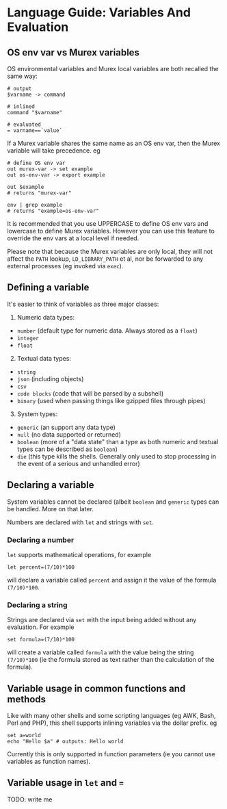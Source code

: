 # Language Guide: Variables And Evaluation

## OS env var vs Murex variables

OS environmental variables and Murex local variables are both recalled
the same way:

    # output
    $varname -> command

    # inlined
    command "$varname"

    # evaluated
    = varname==`value`

If a Murex variable shares the same name as an OS env var, then the
Murex variable will take precedence. eg

    # define OS env var
    out murex-var -> set example
    out os-env-var -> export example

    out $example
    # returns "murex-var"

    env | grep example
    # returns "example=os-env-var"

It is recommended that you use UPPERCASE to define OS env vars and
lowercase to define Murex variables. However you can use this feature
to override the env vars at a local level if needed.

Please note that because the Murex variables are only local, they will
not affect the `PATH` lookup, `LD_LIBRARY_PATH` et al, nor be forwarded
to any external processes (eg invoked via `exec`).

## Defining a variable

It's easier to think of variables as three major classes:

1. Numeric data types:
 * `number` (default type for numeric data. Always stored as a `float`)
 * `integer`
 * `float`

2. Textual data types:
 * `string`
 * `json` (including objects)
 * `csv`
 * `code blocks` (code that will be parsed by a subshell)
 * `binary` (used when passing things like gzipped files through pipes)

3. System types:
 * `generic` (an support any data type)
 * `null` (no data supported or returned)
 * `boolean` (more of a "data state" than a type as both numeric and
   textual types can be described as `boolean`)
 * `die` (this type kills the shells. Generally only used to stop
   processing in the event of a serious and unhandled error)

## Declaring a variable

System variables cannot be declared (albeit `boolean` and `generic` types
can be handled. More on that later.

Numbers are declared with `let` and strings with `set`.

### Declaring a number

`let` supports mathematical operations, for example

    let percent=(7/10)*100

will declare a variable called `percent` and assign it the value of the
formula `(7/10)*100`.

### Declaring a string

Strings are declared via `set` with the input being added without any
evaluation. For example

    set formula=(7/10)*100

will create a variable called `formula` with the value being the string
`(7/10)*100` (ie the formula stored as text rather than the calculation
of the formula).

## Variable usage in common functions and methods

Like with many other shells and some scripting languages (eg AWK, Bash,
Perl and PHP), this shell supports inlining variables via the dollar
prefix. eg

    set a=world
    echo "Hello $a" # outputs: Hello world

Currently this is only supported in function parameters (ie you cannot
use variables as function names).

## Variable usage in `let` and `=`

TODO: write me